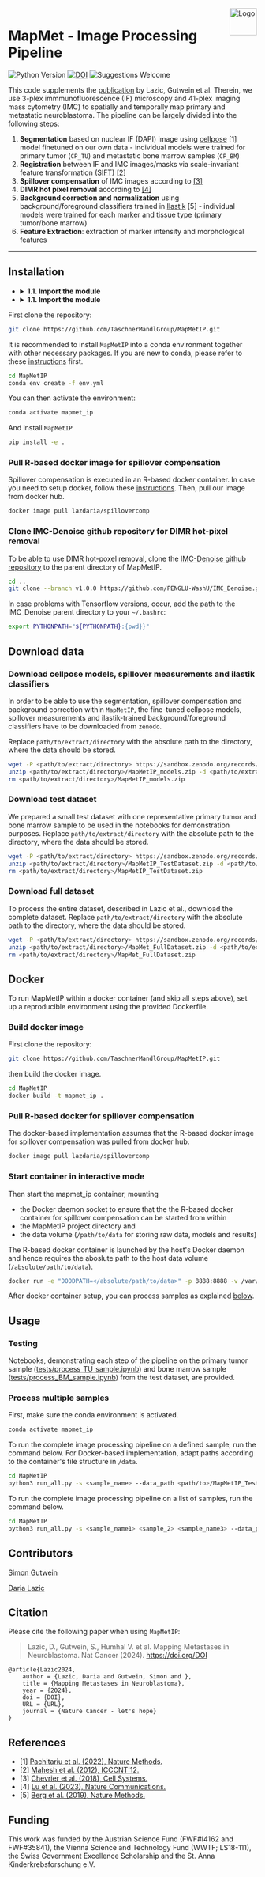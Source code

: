<img src="https://github.com/TaschnerMandlGroup/MapMetIP/blob/main/docs/img/logo.png" align="right" alt="Logo" width="55" />

# MapMet - Image Processing Pipeline
[comment]: <> (repo-specific shields will work once the repo is online)
![Python Version](https://img.shields.io/badge/python-3.10.9-blue)
[![DOI](https://zenodo.org/badge/DOI/10.5281/zenodo.10801832.svg)](https://doi.org/10.5281/zenodo.10801832)
![Suggestions Welcome](https://img.shields.io/badge/suggestions-welcome-green)

This code supplements the [publication]() by Lazic, Gutwein et al. Therein, we use 3-plex immmunofluorescence (IF) microscopy and 41-plex imaging mass cytometry (IMC) to spatially and temporally map primary and metastatic neuroblastoma. The pipeline can be largely divided into the following steps:
1. **Segmentation** based on nuclear IF (DAPI) image using [cellpose](https://github.com/MouseLand/cellpose) [1] model finetuned on our own data - individual models were trained for primary tumor (`CP_TU`) and metastatic bone marrow samples (`CP_BM`)
2. **Registration** between IF and IMC images/masks via scale-invariant feature transformation ([SIFT](https://ieeexplore.ieee.org/document/6396024)) [2]
3. **Spillover compensation** of IMC images according to [[3]](https://github.com/BodenmillerGroup/cyTOFcompensation)
4. **DIMR hot pixel removal** according to [[4]](https://github.com/PENGLU-WashU/IMC_Denoise)
5. **Background correction and normalization** using background/foreground classifiers trained in [Ilastik](https://github.com/ilastik/ilastik/tree/main) [5] - individual models were trained for each marker and tissue type (primary tumor/bone marrow)
6. **Feature Extraction**: extraction of marker intensity and morphological features
---

## Installation
+ <details>
  <summary><strong>1.1. Import the module</strong></summary>
+ <details>
  <summary><strong>1.1. Import the module</strong></summary>

First clone the repository:
```bash
git clone https://github.com/TaschnerMandlGroup/MapMetIP.git
```
It is recommended to install `MapMetIP` into a conda environment together with other necessary packages. If you are new to conda, please refer to these [instructions](https://biapol.github.io/blog/mara_lampert/getting_started_with_mambaforge_and_python/readme.html) first. 
```bash
cd MapMetIP
conda env create -f env.yml
```
You can then activate the environment:
```bash
conda activate mapmet_ip
```
And install `MapMetIP`
```bash
pip install -e .
```
### Pull R-based docker image for spillover compensation
Spillover compensation is executed in an R-based docker container. In case you need to setup docker, follow these [instructions](https://docs.docker.com/get-started/overview/). Then, pull our image from docker hub. 
```bash
docker image pull lazdaria/spillovercomp
```

### Clone IMC-Denoise github repository for DIMR hot-pixel removal
To be able to use DIMR hot-poxel removal, clone the [IMC-Denoise github repository]() to the parent directory of MapMetIP. 
```bash
cd ..
git clone --branch v1.0.0 https://github.com/PENGLU-WashU/IMC_Denoise.git
```
In case problems with Tensorflow versions, occur, add the path to the IMC_Denoise parent directory to your `~/.bashrc`:
```bash
export PYTHONPATH="${PYTHONPATH}:{pwd}}"
```
## Download data

### Download cellpose models, spillover measurements and ilastik classifiers
In order to be able to use the segmentation, spillover compensation and background correction within `MapMetIP`, the fine-tuned cellpose models, spillover measurements and ilastik-trained background/foreground classifiers have to be downloaded from `zenodo`. 
<!--also possible like this: zenodo_get 10.5281/zenodo.10801832-->
Replace `path/to/extract/directory` with the absolute path to the directory, where the data should be stored.
```bash
wget -P <path/to/extract/directory> https://sandbox.zenodo.org/records/34881/files/MapMetIP_models.zip
unzip <path/to/extract/directory>/MapMetIP_models.zip -d <path/to/extract/directory>
rm <path/to/extract/directory>/MapMetIP_models.zip
```

### Download test dataset
We prepared a small test dataset with one representative primary tumor and bone marrow sample to be used in the notebooks for demonstration purposes.
Replace `path/to/extract/directory` with the absolute path to the directory, where the data should be stored.
```bash
wget -P <path/to/extract/directory> https://sandbox.zenodo.org/records/34881/files/MapMetIP_TestDataset.zip
unzip <path/to/extract/directory>/MapMetIP_TestDataset.zip -d <path/to/extract/directory>
rm <path/to/extract/directory>/MapMetIP_TestDataset.zip
```

### Download full dataset
To process the entire dataset, described in Lazic et al., download the complete dataset. Replace `path/to/extract/directory` with the absolute path to the directory, where the data should be stored.
```bash
wget -P <path/to/extract/directory> https://sandbox.zenodo.org/records/34881/files/MapMet_FullDataset.zip #to be uploaded
unzip <path/to/extract/directory>/MapMet_FullDataset.zip -d <path/to/extract/directory>
rm <path/to/extract/directory>/MapMet_FullDataset.zip
```
## Docker 
To run MapMetIP within a docker container (and skip all steps above), set up a reproducible environment using the provided Dockerfile. 
### Build docker image
First clone the repository:
```bash
git clone https://github.com/TaschnerMandlGroup/MapMetIP.git
```
then build the docker image.
```bash
cd MapMetIP
docker build -t mapmet_ip .
```
### Pull R-based docker for spillover compensation
The docker-based implementation assumes that the R-based docker image for spillover compensation was pulled from docker hub. 
```bash
docker image pull lazdaria/spillovercomp
```

### Start container in interactive mode
Then start the mapmet_ip container, mounting
- the Docker daemon socket to ensure that the the R-based docker container for spillover compensation can be started from within
- the MapMetIP project directory and
- the data volume (`/path/to/data` for storing raw data, models and results)

The R-based docker container is launched by the host's Docker daemon and hence requires the aboslute path to the host data volume (`/absolute/path/to/data`).
<!--another option is to have the spillover data already in the image and then start the container without mounts - or download the data within image -->
```bash
docker run -e "DOODPATH=</absolute/path/to/data>" -p 8888:8888 -v /var/run/docker.sock:/var/run/docker.sock -v "$(pwd)":/usr/src/app/MapMetIP  -v </path/to/data>:/data -it mapmet_ip
``` 

After docker container setup, you can process samples as explained [below](#usage).

## Usage

### Testing

Notebooks, demonstrating each step of the pipeline on the primary tumor sample ([tests/process_TU_sample.ipynb](https://github.com/TaschnerMandlGroup/MapMetIP/blob/main/tests/process_TU_sample.ipynb)) and bone marrow sample ([tests/process_BM_sample.ipynb](https://github.com/TaschnerMandlGroup/MapMetIP/blob/main/tests/process_BM_sample.ipynb)) from the test dataset, are provided. 

### Process multiple samples

First, make sure the conda environment is activated. 
```bash
conda activate mapmet_ip
```
To run the complete image processing pipeline on a defined sample, run the command below. For Docker-based implementation, adapt paths according to the container's file structure in `/data`.
```bash
cd MapMetIP
python3 run_all.py -s <sample_name> --data_path <path/to>/MapMetIP_TestDataset/raw_data --model_path <path/to>/MapMetIP_models --save_dir <path/to/save/results> --log_path <path/to/save/logs>
```
To run the complete image processing pipeline on a list of samples, run the command below.
```bash
cd MapMetIP
python3 run_all.py -s <sample_name1> <sample_2> <sample_name3> --data_path <path/to>/MapMetIP_TestDataset/raw_data --model_path <path/to>/MapMetIP_models --save_dir <path/to/save/results> --log_path <path/to/save/logs>
```

## Contributors

[Simon Gutwein](https://github.com/SimonBon/)

[Daria Lazic](https://github.com/LazDaria)

## Citation
Please cite the following paper when using `MapMetIP`:

>  Lazic, D., Gutwein, S., Humhal V. et al. Mapping Metastases in Neuroblastoma. Nat Cancer (2024). https://doi.org/DOI

    @article{Lazic2024,
        author = {Lazic, Daria and Gutwein, Simon and },
        title = {Mapping Metastases in Neuroblastoma},
        year = {2024},
        doi = {DOI},
        URL = {URL},
        journal = {Nature Cancer - let's hope}
    }

## References
- [1] [Pachitariu et al. (2022), Nature Methods.](https://www.nature.com/articles/s41592-022-01663-4)
- [2] [Mahesh et al. (2012), ICCCNT'12.](https://ieeexplore.ieee.org/document/6396024)
- [3] [Chevrier et al. (2018), Cell Systems.](https://doi.org/10.1016/j.cels.2018.02.010)
- [4] [Lu et al. (2023), Nature Communications.](https://www.nature.com/articles/s41467-023-37123-6)
- [5] [Berg et al. (2019), Nature Methods.](https://www.nature.com/articles/s41592-019-0582-9)

## Funding

This work was funded by the Austrian Science Fund (FWF#I4162 and FWF#35841), the Vienna Science and Technology Fund (WWTF; LS18-111), the Swiss Government Excellence Scholarship and the St. Anna Kinderkrebsforschung e.V.


